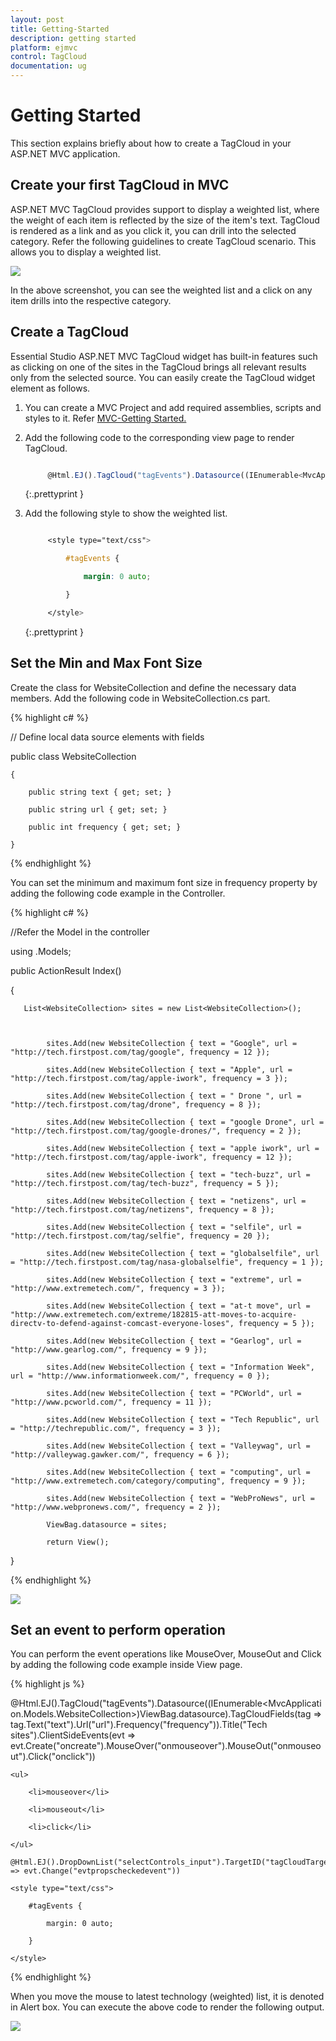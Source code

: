 ```yaml
---
layout: post
title: Getting-Started
description: getting started
platform: ejmvc
control: TagCloud
documentation: ug
---
```


# Getting Started

This section explains briefly about how to create a TagCloud in your ASP.NET MVC application.

## Create your first TagCloud in MVC

ASP.NET MVC TagCloud provides support to display a weighted list, where the weight of each item is reflected by the size of the item's text. TagCloud is rendered as a link and as you click it, you can drill into the selected category. Refer the following guidelines to create TagCloud scenario. This allows you to display a weighted list.

![](Getting-Started_images/Getting-Started_img1.png)


In the above screenshot, you can see the weighted list and a click on any item drills into the respective category.

## Create a TagCloud 

Essential Studio ASP.NET MVC TagCloud widget has built-in features such as clicking on one of the sites in the TagCloud brings all relevant results only from the selected source. You can easily create the TagCloud widget element as follows.

1. You can create a MVC Project and add required assemblies, scripts and styles to it.  Refer [MVC-Getting Started.](http://help.syncfusion.com/ug/js/Documents/gettingstartedwithmv.htm)
2. Add the following code to the corresponding view page to render TagCloud.

   ~~~ js

		@Html.EJ().TagCloud("tagEvents").Datasource((IEnumerable<MvcApplication.Models.WebsiteCollection>)ViewBag.datasource).TagCloudFields(tag => tag.Text("text").Url("url").Frequency("frequency")).Title("Tech Sites")


   ~~~
   {:.prettyprint }

3. Add the following style to show the weighted list.

   ~~~ css

		<style type="text/css">

			#tagEvents {

				margin: 0 auto;

			}

		</style>

   ~~~
   {:.prettyprint }

## Set the Min and Max Font Size

Create the class for WebsiteCollection and define the necessary data members. Add the following code in WebsiteCollection.cs part.


{% highlight c# %}

// Define local data source elements with  fields            

public class WebsiteCollection

    {

        public string text { get; set; }

        public string url { get; set; }

        public int frequency { get; set; }

    }

{% endhighlight %}

You can set the minimum and maximum font size in frequency property by adding the following code example in the Controller.

{% highlight c# %}

//Refer the Model in the controller

using <Applicationname>.Models;



public ActionResult Index()

  {

       List<WebsiteCollection> sites = new List<WebsiteCollection>();



            sites.Add(new WebsiteCollection { text = "Google", url = "http://tech.firstpost.com/tag/google", frequency = 12 });

            sites.Add(new WebsiteCollection { text = "Apple", url = "http://tech.firstpost.com/tag/apple-iwork", frequency = 3 });

            sites.Add(new WebsiteCollection { text = " Drone ", url = "http://tech.firstpost.com/tag/drone", frequency = 8 });

            sites.Add(new WebsiteCollection { text = "google Drone", url = "http://tech.firstpost.com/tag/google-drones/", frequency = 2 });

            sites.Add(new WebsiteCollection { text = "apple iwork", url = "http://tech.firstpost.com/tag/apple-iwork", frequency = 12 });

            sites.Add(new WebsiteCollection { text = "tech-buzz", url = "http://tech.firstpost.com/tag/tech-buzz", frequency = 5 });

            sites.Add(new WebsiteCollection { text = "netizens", url = "http://tech.firstpost.com/tag/netizens", frequency = 8 });

            sites.Add(new WebsiteCollection { text = "selfile", url = "http://tech.firstpost.com/tag/selfie", frequency = 20 });

            sites.Add(new WebsiteCollection { text = "globalselfile", url = "http://tech.firstpost.com/tag/nasa-globalselfie", frequency = 1 });

            sites.Add(new WebsiteCollection { text = "extreme", url = "http://www.extremetech.com/", frequency = 3 });

            sites.Add(new WebsiteCollection { text = "at-t move", url = "http://www.extremetech.com/extreme/182815-att-moves-to-acquire-directv-to-defend-against-comcast-everyone-loses", frequency = 5 });

            sites.Add(new WebsiteCollection { text = "Gearlog", url = "http://www.gearlog.com/", frequency = 9 });

            sites.Add(new WebsiteCollection { text = "Information Week", url = "http://www.informationweek.com/", frequency = 0 });

            sites.Add(new WebsiteCollection { text = "PCWorld", url = "http://www.pcworld.com/", frequency = 11 });

            sites.Add(new WebsiteCollection { text = "Tech Republic", url = "http://techrepublic.com/", frequency = 3 });

            sites.Add(new WebsiteCollection { text = "Valleywag", url = "http://valleywag.gawker.com/", frequency = 6 });

            sites.Add(new WebsiteCollection { text = "computing", url = "http://www.extremetech.com/category/computing", frequency = 9 });

            sites.Add(new WebsiteCollection { text = "WebProNews", url = "http://www.webpronews.com/", frequency = 2 });             

            ViewBag.datasource = sites;

            return View();           

}

{% endhighlight %}

![](Getting-Started_images/Getting-Started_img2.png)

## Set an event to perform operation

You can perform the event operations like MouseOver, MouseOut and Click by adding the following code example inside View page.      

{% highlight js %}

@Html.EJ().TagCloud("tagEvents").Datasource((IEnumerable<MvcApplication.Models.WebsiteCollection>)ViewBag.datasource).TagCloudFields(tag => tag.Text("text").Url("url").Frequency("frequency")).Title("Tech sites").ClientSideEvents(evt => evt.Create("oncreate").MouseOver("onmouseover").MouseOut("onmouseout").Click("onclick"))



<div id="tagCloudTarget">

    <ul>

        <li>mouseover</li>

        <li>mouseout</li>

        <li>click</li>

    </ul>

</div>

    @Html.EJ().DropDownList("selectControls_input").TargetID("tagCloudTarget").ShowCheckbox(true).CheckAll(true).ClientSideEvents(evt => evt.Change("evtpropscheckedevent"))

    <style type="text/css">

        #tagEvents {

            margin: 0 auto;

        }

    </style>

<script>

        function evtpropscheckedevent(args) {

            tagObj = $("#tagEvents").data("ejTagCloud");

            if (args.isChecked) {

                switch (args.selectedText) {

                    case "mouseover": tagObj.option(args.selectedText, "onmouseover"); break;

                    case "mouseout": tagObj.option(args.selectedText, "onmouseout"); break;

                    case "click": tagObj.option(args.selectedText, "onclick"); break;

                }

            }

            else tagObj.option(args.selectedText, null);

        }



        function oncreate(args) {

            alert("Tagcloud has been created.");

        }

        function onmouseover(args) {

            alert("Mouse pointer is hovered on " + args.value);

        }

        function onmouseout(args) {

            alert("Mouse pointer is hovered awayfrom " + args.value);

        }

        function onclick(args) {

            alert( args.value + " is clicked.");

        }              

    </script>

{% endhighlight %}

When you move the mouse to latest technology (weighted) list, it is denoted in Alert box. You can execute the above code to render the following output. 

![](Getting-Started_images/Getting-Started_img3.png)